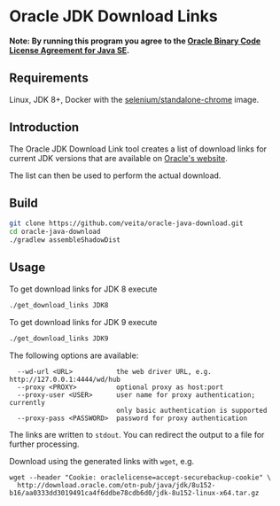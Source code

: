 Oracle JDK Download Links
=========================

**Note: By running this program you agree to the
[Oracle Binary Code License Agreement for Java SE](http://www.oracle.com/technetwork/java/javase/terms/license/index.html).**

## Requirements

Linux, JDK 8+, Docker with the
[selenium/standalone-chrome](https://github.com/SeleniumHQ/docker-selenium)
image.


## Introduction

The Oracle JDK Download Link tool creates a list of download links
for current JDK versions that are available on [Oracle's website](http://www.oracle.com/technetwork/java/javase/downloads/index.html).

The list can then be used to perform the actual download.


## Build

```bash
git clone https://github.com/veita/oracle-java-download.git
cd oracle-java-download
./gradlew assembleShadowDist
```


## Usage

To get download links for JDK 8 execute

```bash
./get_download_links JDK8
```

To get download links for JDK 9 execute

```bash
./get_download_links JDK9
```

The following options are available:

```
  --wd-url <URL>           the web driver URL, e.g. http://127.0.0.1:4444/wd/hub
  --proxy <PROXY>          optional proxy as host:port
  --proxy-user <USER>      user name for proxy authentication; currently
                           only basic authentication is supported
  --proxy-pass <PASSWORD>  password for proxy authentication
```

The links are written to `stdout`. You can redirect the output to a file
for further processing.

Download using the generated links with `wget`, e.g.

```
wget --header "Cookie: oraclelicense=accept-securebackup-cookie" \
  http://download.oracle.com/otn-pub/java/jdk/8u152-b16/aa0333dd3019491ca4f6ddbe78cdb6d0/jdk-8u152-linux-x64.tar.gz
```
